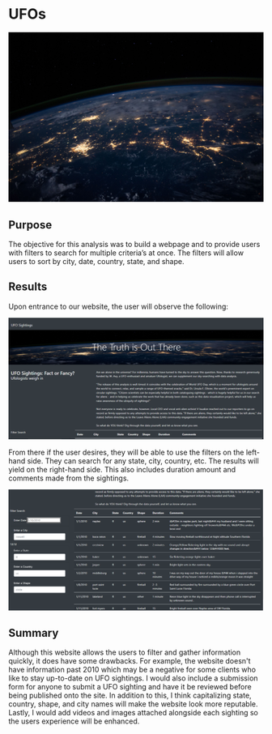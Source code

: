 # UFOs

![plot](static/images/nasa.jpg)

## Purpose
The objective for this analysis was to build a webpage and to provide users with filters to search for multiple criteria’s at once. The filters will allow users to sort by city, date, country, state, and shape. 

## Results
Upon entrance to our website, the user will observe the following: 

![plot](static/images/start.png) 

From there if the user desires, they will be able to use the filters on the left-hand side. They can search for any state, city, country, etc. The results will yield on the right-hand side. This also includes duration amount and comments made from the sightings.

![plot](static/images/Untitled.png)

## Summary
Although this website allows the users to filter and gather information quickly, it does have some drawbacks. For example, the website doesn't have information past 2010 which may be a negative for some clients who like to stay up-to-date on UFO sightings. I would also include a submission form for anyone to submit a UFO sighting and have it be reviewed before being published onto the site. In addition to this, I think capitalizing state, country, shape, and city names will make the website look more reputable. Lastly, I would add videos and images attached alongside each sighting so the users experience will be enhanced.

